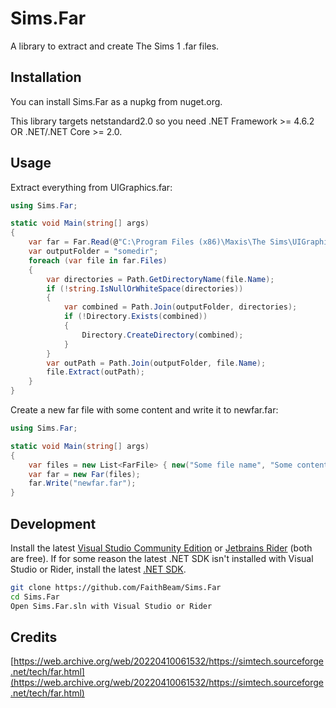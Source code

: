 # Sims.Far

A library to extract and create The Sims 1 .far files.

## Installation

You can install Sims.Far as a nupkg from nuget.org.

This library targets netstandard2.0 so you need .NET Framework >= 4.6.2 OR .NET/.NET Core >= 2.0.

## Usage

Extract everything from UIGraphics.far:

```cs
using Sims.Far;

static void Main(string[] args)
{
    var far = Far.Read(@"C:\Program Files (x86)\Maxis\The Sims\UIGraphics\UIGraphics.far");
    var outputFolder = "somedir";
    foreach (var file in far.Files)
    {
        var directories = Path.GetDirectoryName(file.Name);
        if (!string.IsNullOrWhiteSpace(directories))
        {
            var combined = Path.Join(outputFolder, directories);
            if (!Directory.Exists(combined))
            {
                Directory.CreateDirectory(combined);
            }
        }
        var outPath = Path.Join(outputFolder, file.Name);
        file.Extract(outPath);
    }
}
```

Create a new far file with some content and write it to newfar.far:

```csharp
using Sims.Far;

static void Main(string[] args)
{
    var files = new List<FarFile> { new("Some file name", "Some content"u8.ToArray()) };
    var far = new Far(files);
    far.Write("newfar.far");
}
```

## Development

Install the latest [Visual Studio Community Edition](https://visualstudio.microsoft.com/vs/community/) or [Jetbrains Rider](https://www.jetbrains.com/rider/) (both are free).
If for some reason the latest .NET SDK isn't installed with Visual Studio or Rider, install the latest [.NET SDK](https://dotnet.microsoft.com/en-us/download).

```bash
git clone https://github.com/FaithBeam/Sims.Far
cd Sims.Far
Open Sims.Far.sln with Visual Studio or Rider
```

## Credits

[https://web.archive.org/web/20220410061532/https://simtech.sourceforge.net/tech/far.html](https://web.archive.org/web/20220410061532/https://simtech.sourceforge.net/tech/far.html)
